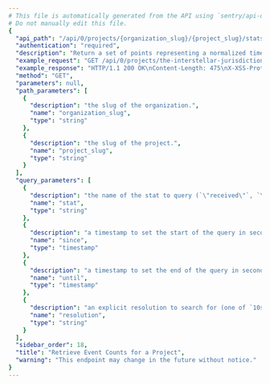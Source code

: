```yaml
---
# This file is automatically generated from the API using `sentry/api-docs/generator.py.`
# Do not manually edit this file.
{
  "api_path": "/api/0/projects/{organization_slug}/{project_slug}/stats/", 
  "authentication": "required", 
  "description": "Return a set of points representing a normalized timestamp and the\nnumber of events seen in the period.\n\nQuery ranges are limited to Sentry's configured time-series\nresolutions.", 
  "example_request": "GET /api/0/projects/the-interstellar-jurisdiction/pump-station/stats/ HTTP/1.1\nHost: sentry.io\nAuthorization: Bearer <token>", 
  "example_response": "HTTP/1.1 200 OK\nContent-Length: 475\nX-XSS-Protection: 1; mode=block\nX-Content-Type-Options: nosniff\nContent-Language: en\nAccess-Control-Expose-Headers: X-Sentry-Error, Retry-After\nVary: Accept-Language, Cookie\nAccess-Control-Allow-Methods: GET, HEAD, OPTIONS\nAllow: GET, HEAD, OPTIONS\nAccess-Control-Allow-Origin: *\nAccess-Control-Allow-Headers: X-Sentry-Auth, X-Requested-With, Origin, Accept, Content-Type, Authentication, Authorization\nContent-Type: application/json\nX-Frame-Options: deny\n\n[\n  [\n    1583643600.0, \n    972\n  ], \n  [\n    1583647200.0, \n    1434\n  ], \n  [\n    1583650800.0, \n    2162\n  ], \n  [\n    1583654400.0, \n    1222\n  ], \n  [\n    1583658000.0, \n    1385\n  ], \n  [\n    1583661600.0, \n    2150\n  ], \n  [\n    1583665200.0, \n    546\n  ], \n  [\n    1583668800.0, \n    1158\n  ], \n  [\n    1583672400.0, \n    910\n  ], \n  [\n    1583676000.0, \n    1349\n  ], \n  [\n    1583679600.0, \n    449\n  ], \n  [\n    1583683200.0, \n    1046\n  ], \n  [\n    1583686800.0, \n    1241\n  ], \n  [\n    1583690400.0, \n    1143\n  ], \n  [\n    1583694000.0, \n    1191\n  ], \n  [\n    1583697600.0, \n    1072\n  ], \n  [\n    1583701200.0, \n    1269\n  ], \n  [\n    1583704800.0, \n    443\n  ], \n  [\n    1583708400.0, \n    542\n  ], \n  [\n    1583712000.0, \n    2098\n  ], \n  [\n    1583715600.0, \n    1006\n  ], \n  [\n    1583719200.0, \n    1165\n  ], \n  [\n    1583722800.0, \n    2021\n  ], \n  [\n    1583726400.0, \n    1236\n  ]\n]", 
  "method": "GET", 
  "parameters": null, 
  "path_parameters": [
    {
      "description": "the slug of the organization.", 
      "name": "organization_slug", 
      "type": "string"
    }, 
    {
      "description": "the slug of the project.", 
      "name": "project_slug", 
      "type": "string"
    }
  ], 
  "query_parameters": [
    {
      "description": "the name of the stat to query (`\"received\"`, `\"rejected\"`, `\"blacklisted\"`, `generated`)", 
      "name": "stat", 
      "type": "string"
    }, 
    {
      "description": "a timestamp to set the start of the query in seconds since UNIX epoch.", 
      "name": "since", 
      "type": "timestamp"
    }, 
    {
      "description": "a timestamp to set the end of the query in seconds since UNIX epoch.", 
      "name": "until", 
      "type": "timestamp"
    }, 
    {
      "description": "an explicit resolution to search for (one of `10s`, `1h`, and `1d`)", 
      "name": "resolution", 
      "type": "string"
    }
  ], 
  "sidebar_order": 18, 
  "title": "Retrieve Event Counts for a Project", 
  "warning": "This endpoint may change in the future without notice."
}
---
```

